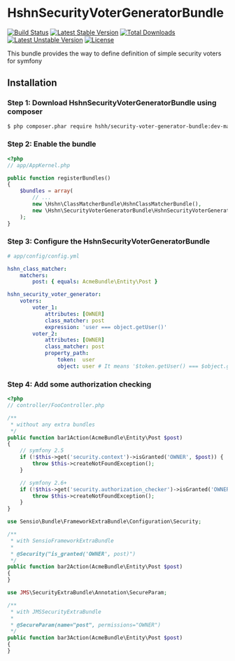 HshnSecurityVoterGeneratorBundle
============================

[![Build Status](https://travis-ci.org/hshn/HshnSecurityVoterGeneratorBundle.svg?branch=rename)](https://travis-ci.org/hshn/HshnSecurityVoterGeneratorBundle) [![Latest Stable Version](https://poser.pugx.org/hshn/security-voter-generator-bundle/v/stable.svg)](https://packagist.org/packages/hshn/security-voter-generator-bundle) [![Total Downloads](https://poser.pugx.org/hshn/security-voter-generator-bundle/downloads.svg)](https://packagist.org/packages/hshn/security-voter-generator-bundle) [![Latest Unstable Version](https://poser.pugx.org/hshn/security-voter-generator-bundle/v/unstable.svg)](https://packagist.org/packages/hshn/security-voter-generator-bundle) [![License](https://poser.pugx.org/hshn/security-voter-generator-bundle/license.svg)](https://packagist.org/packages/hshn/security-voter-generator-bundle)

This bundle provides the way to define definition of simple security voters for symfony

## Installation

### Step 1: Download HshnSecurityVoterGeneratorBundle using composer

```bash
$ php composer.phar require hshh/security-voter-generator-bundle:dev-master
```

### Step 2: Enable the bundle

```php
<?php
// app/AppKernel.php

public function registerBundles()
{
    $bundles = array(
        // ...
        new \Hshn\ClassMatcherBundle\HshnClassMatcherBundle(),
        new \Hshn\SecurityVoterGeneratorBundle\HshnSecurityVoterGeneratorBundle(),
    );
}
```

### Step 3: Configure the HshnSecurityVoterGeneratorBundle

```yaml
# app/config/config.yml

hshn_class_matcher:
    matchers:
        post: { equals: AcmeBundle\Entity\Post }

hshn_security_voter_generator:
    voters:
        voter_1:
            attributes: [OWNER]
            class_matcher: post
            expression: 'user === object.getUser()'
        voter_2:
            attributes: [OWNER]
            class_matcher: post
            property_path:
                token:  user
                object: user # It means '$token.getUser() === $object.getUser()'
```

### Step 4: Add some authorization checking

```php
<?php
// controller/FooController.php

/**
 * without any extra bundles
 */
public function bar1Action(AcmeBundle\Entity\Post $post)
{
    // symfony 2.5
    if (!$this->get('security.context')->isGranted('OWNER', $post)) {
        throw $this->createNotFoundException();
    }

    // symfony 2.6+
    if (!$this->get('security.authorization_checker')->isGranted('OWNER', $post)) {
        throw $this->createNotFoundException();
    }
}

use Sensio\Bundle\FrameworkExtraBundle\Configuration\Security;

/**
 * with SensioFrameworkExtraBundle
 *
 * @Security("is_granted('OWNER', post)")
 */
public function bar2Action(AcmeBundle\Entity\Post $post)
{
}

use JMS\SecurityExtraBundle\Annotation\SecureParam;

/**
 * with JMSSecurityExtraBundle
 *
 * @SecureParam(name="post", permissions="OWNER")
 */
public function bar3Action(AcmeBundle\Entity\Post $post)
{
}

```
